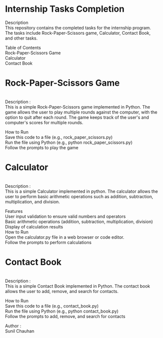 # Internship Tasks Completion
Description<br>
This repository contains the completed tasks for the internship program. The tasks include Rock-Paper-Scissors game, Calculator, Contact Book, and other tasks.<br>

Table of Contents<br>
Rock-Paper-Scissors Game<br>
Calculator<br>
Contact Book<br>

<h1>Rock-Paper-Scissors Game</h1><br>
Description :<br>
This is a simple Rock-Paper-Scissors game implemented in Python. The game allows the user to play multiple rounds against the computer, with the option to quit after each round. The game keeps track of the user's and computer's scores for multiple rounds.<br>

How to Run<br>
Save this code to a file (e.g., rock_paper_scissors.py)<br>
Run the file using Python (e.g., python rock_paper_scissors.py)<br>
Follow the prompts to play the game<br>


<h1>Calculator</h1><br>
Description :<br>
This is a simple Calculator implemented in python. The calculator allows the user to perform basic arithmetic operations such as addition, subtraction, multiplication, and division.<br>

Features<br>
User input validation to ensure valid numbers and operators<br>
Basic arithmetic operations (addition, subtraction, multiplication, division)<br>
Display of calculation results<br>
How to Run<br>
Open the calculator.py file in a web browser or code editor.<br>
Follow the prompts to perform calculations<br>


<h1>Contact Book</h1><br>
Description :<br>
This is a simple Contact Book implemented in Python. The contact book allows the user to add, remove, and search for contacts.<br>

How to Run<br>
Save this code to a file (e.g., contact_book.py)<br>
Run the file using Python (e.g., python contact_book.py)<br>
Follow the prompts to add, remove, and search for contacts<br>

Author :<br>
Sunil Chauhan<br>